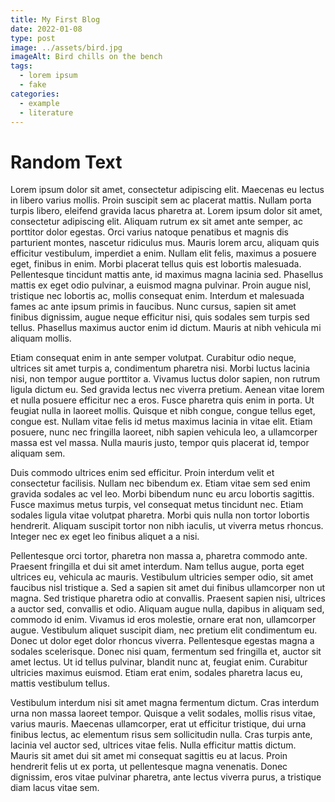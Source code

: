 ```yaml
---
title: My First Blog
date: 2022-01-08
type: post
image: ../assets/bird.jpg
imageAlt: Bird chills on the bench
tags:
  - lorem ipsum
  - fake
categories:
  - example
  - literature
---
```


# Random Text

Lorem ipsum dolor sit amet, consectetur adipiscing elit. Maecenas eu lectus in libero varius mollis. Proin suscipit sem ac placerat mattis. Nullam porta turpis libero, eleifend gravida lacus pharetra at. Lorem ipsum dolor sit amet, consectetur adipiscing elit. Aliquam rutrum ex sit amet ante semper, ac porttitor dolor egestas. Orci varius natoque penatibus et magnis dis parturient montes, nascetur ridiculus mus. Mauris lorem arcu, aliquam quis efficitur vestibulum, imperdiet a enim. Nullam elit felis, maximus a posuere eget, finibus in enim. Morbi placerat tellus quis est lobortis malesuada. Pellentesque tincidunt mattis ante, id maximus magna lacinia sed. Phasellus mattis ex eget odio pulvinar, a euismod magna pulvinar. Proin augue nisl, tristique nec lobortis ac, mollis consequat enim. Interdum et malesuada fames ac ante ipsum primis in faucibus. Nunc cursus, sapien sit amet finibus dignissim, augue neque efficitur nisi, quis sodales sem turpis sed tellus. Phasellus maximus auctor enim id dictum. Mauris at nibh vehicula mi aliquam mollis.

Etiam consequat enim in ante semper volutpat. Curabitur odio neque, ultrices sit amet turpis a, condimentum pharetra nisi. Morbi luctus lacinia nisi, non tempor augue porttitor a. Vivamus luctus dolor sapien, non rutrum ligula dictum eu. Sed gravida lectus nec viverra pretium. Aenean vitae lorem et nulla posuere efficitur nec a eros. Fusce pharetra quis enim in porta. Ut feugiat nulla in laoreet mollis. Quisque et nibh congue, congue tellus eget, congue est. Nullam vitae felis id metus maximus lacinia in vitae elit. Etiam posuere, nunc nec fringilla laoreet, nibh sapien vehicula leo, a ullamcorper massa est vel massa. Nulla mauris justo, tempor quis placerat id, tempor aliquam sem.

Duis commodo ultrices enim sed efficitur. Proin interdum velit et consectetur facilisis. Nullam nec bibendum ex. Etiam vitae sem sed enim gravida sodales ac vel leo. Morbi bibendum nunc eu arcu lobortis sagittis. Fusce maximus metus turpis, vel consequat metus tincidunt nec. Etiam sodales ligula vitae volutpat pharetra. Morbi quis nulla non tortor lobortis hendrerit. Aliquam suscipit tortor non nibh iaculis, ut viverra metus rhoncus. Integer nec ex eget leo finibus aliquet a a nisi.

Pellentesque orci tortor, pharetra non massa a, pharetra commodo ante. Praesent fringilla et dui sit amet interdum. Nam tellus augue, porta eget ultrices eu, vehicula ac mauris. Vestibulum ultricies semper odio, sit amet faucibus nisl tristique a. Sed a sapien sit amet dui finibus ullamcorper non ut magna. Sed tristique pharetra odio at convallis. Praesent sapien nisi, ultrices a auctor sed, convallis et odio. Aliquam augue nulla, dapibus in aliquam sed, commodo id enim. Vivamus id eros molestie, ornare erat non, ullamcorper augue. Vestibulum aliquet suscipit diam, nec pretium elit condimentum eu. Donec ut dolor eget dolor rhoncus viverra. Pellentesque egestas magna a sodales scelerisque. Donec nisi quam, fermentum sed fringilla et, auctor sit amet lectus. Ut id tellus pulvinar, blandit nunc at, feugiat enim. Curabitur ultricies maximus euismod. Etiam erat enim, sodales pharetra lacus eu, mattis vestibulum tellus.

Vestibulum interdum nisi sit amet magna fermentum dictum. Cras interdum urna non massa laoreet tempor. Quisque a velit sodales, mollis risus vitae, varius mauris. Maecenas ullamcorper, erat ut efficitur tristique, dui urna finibus lectus, ac elementum risus sem sollicitudin nulla. Cras turpis ante, lacinia vel auctor sed, ultrices vitae felis. Nulla efficitur mattis dictum. Mauris sit amet dui sit amet mi consequat sagittis eu at lacus. Proin hendrerit felis ut ex porta, ut pellentesque magna venenatis. Donec dignissim, eros vitae pulvinar pharetra, ante lectus viverra purus, a tristique diam lacus vitae sem.
